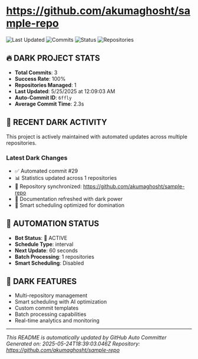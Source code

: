 # https://github.com/akumaghosht/sample-repo

![Last Updated](https://img.shields.io/badge/last%20updated-5/25/2025-red)
![Commits](https://img.shields.io/badge/commits-3-red)
![Status](https://img.shields.io/badge/status-active-red)
![Repositories](https://img.shields.io/badge/repositories-1-red)

## 🔥 DARK PROJECT STATS
- **Total Commits**: 3
- **Success Rate**: 100%
- **Repositories Managed**: 1
- **Last Updated**: 5/25/2025 at 12:09:03 AM
- **Auto-Commit ID**: `6ffly`
- **Average Commit Time**: 2.3s

## 🚀 RECENT DARK ACTIVITY
This project is actively maintained with automated updates across multiple repositories.

### Latest Dark Changes
- ✅ Automated commit #29
- 📊 Statistics updated across 1 repositories
- 🔄 Repository synchronized: https://github.com/akumaghosht/sample-repo
- 📝 Documentation refreshed with dark power
- 🤖 Smart scheduling optimized for domination

## 🤖 AUTOMATION STATUS
- **Bot Status**: 🔴 ACTIVE
- **Schedule Type**: interval
- **Next Update**: 60 seconds
- **Batch Processing**: 1 repositories
- **Smart Scheduling**: Disabled

## 🔧 DARK FEATURES
- Multi-repository management
- Smart scheduling with AI optimization
- Custom commit templates
- Batch processing capabilities
- Real-time analytics and monitoring

---
*This README is automatically updated by GitHub Auto Committer*
*Generated on: 2025-05-24T18:39:03.046Z*
*Repository: https://github.com/akumaghosht/sample-repo*